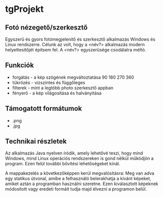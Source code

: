 # tgProjekt
## Fotó nézegető/szerkesztő

Egyszerű és gyors fotómegjelenítő és szerkesztő alkalmazás Windows és Linux rendszerre.
Célunk az volt, hogy a <név?> alkalmazás modern helyettesítőjét építsem fel. A <név?> egyszerűsége csodálatra méltó.

## Funkciók
  * forgátás - a kép szögének megváltoztatása 90 180 270 360
  * tükrözés - vizszintes és függőleges
  * filterek - mint a legtöbb photo szerkesztő appban 
  * fényerő - a kép világosítása és halványitása
 
## Támogatott formátumok
   * .png 
   * .jpg
 
## Technikai részletek
 Az alkalmazás Java nyelven íródik, amely lehetővé teszi, hogy mind Windows, mind Linux operációs rendszereken is
 gond nélkül működjön a program. Ezen felül további bővítési lehetőségeket kínál.


A mappakezelés a következőképpen kerül megvalósításra: Meg van adva egy statikus útvonal, amibe a felhasználó belerakhatja a kívánt képeket, amiket aztán a programban használni szeretne. Ezen kiválasztott képeknek módosított vagy eredeti formáit tudja majd élvezni a programon belül.
